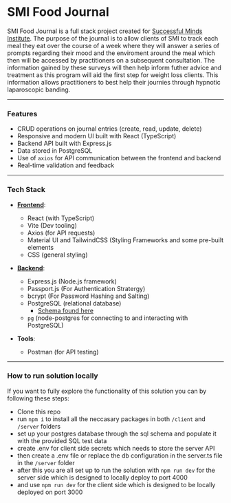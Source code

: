 # **SMI Food Journal**

SMI Food Journal is a full stack project created for [Successful Minds Institute](https://successfulminds.com.au). 
The purpose of the journal is to allow clients of SMI to track each meal they eat over the course of a week where they will
answer a series of prompts regarding their mood and the enviroment around the meal which then will be accessed by practitioners on a subsequent consultation.
The information gained by these surveys will then help inform futher advice and treatment as this program will aid the first step for weight loss clients.
This information allows practitioners to best help their journies through hypnotic laparoscopic banding.

---

### **Features**
- CRUD operations on journal entries (create, read, update, delete)
- Responsive and modern UI built with React (TypeScript)
- Backend API built with Express.js
- Data stored in PostgreSQL
- Use of `axios` for API communication between the frontend and backend
- Real-time validation and feedback

---

### **Tech Stack**

- [**Frontend**](https://github.com/jeddnugent/SMI-Food-Journal/tree/main/client):
  - React (with TypeScript)
  - Vite (Dev tooling)
  - Axios (for API requests)
  - Material UI and TailwindCSS (Styling Frameworks and some pre-built elements
  - CSS (general styling)
  
- [**Backend**](https://github.com/jeddnugent/SMI-Food-Journal/tree/main/server):
  - Express.js (Node.js framework)
  - Passport.js (For Authentication Stratergy)
  - bcrypt (For Password Hashing and Salting)
  - PostgreSQL (relational database)
	- [Schema found here](https://github.com/jeddnugent/SMI-Food-Journal/tree/main/server/sql)
  - `pg` (node-postgres for connecting to and interacting with PostgreSQL)

- **Tools**:
  - Postman (for API testing)

---

### **How to run solution locally**
If you want to fully explore the functionality of this solution you can by following these steps:
- Clone this repo
- run `npm i` to install all the neccasary packages in both `/client` and `/server` folders
- set up your postgres database through the sql schema and populate it with the provided SQL test data
- create .env for client side secrets which needs to store the server API
- then create a .env file or replace the db configuration in the server.ts file in the `/server` folder
- after this you are all set up to run the solution with `npm run dev` for the server side which is designed to locally deploy to port 4000
- and use `npm run dev` for the client side which is designed to be locally deployed on port 3000
